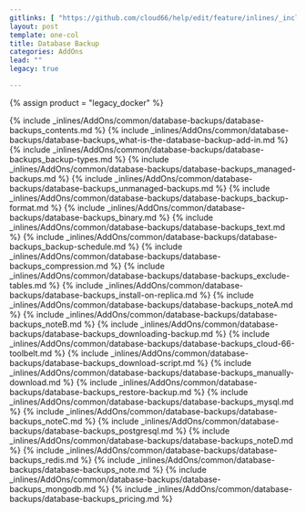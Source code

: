 ```yaml
---
gitlinks: [ "https://github.com/cloud66/help/edit/feature/inlines/_includes/_inlines/AddOns/common/database-backups/database-backups_contents.html", "https://github.com/cloud66/help/edit/feature/inlines/_includes/_inlines/AddOns/common/database-backups/database-backups_what-is-the-database-backup-add-in.html", "https://github.com/cloud66/help/edit/feature/inlines/_includes/_inlines/AddOns/common/database-backups/database-backups_backup-types.html", "https://github.com/cloud66/help/edit/feature/inlines/_includes/_inlines/AddOns/common/database-backups/database-backups_managed-backups.html", "https://github.com/cloud66/help/edit/feature/inlines/_includes/_inlines/AddOns/common/database-backups/database-backups_unmanaged-backups.html", "https://github.com/cloud66/help/edit/feature/inlines/_includes/_inlines/AddOns/common/database-backups/database-backups_backup-format.html", "https://github.com/cloud66/help/edit/feature/inlines/_includes/_inlines/AddOns/common/database-backups/database-backups_binary.html", "https://github.com/cloud66/help/edit/feature/inlines/_includes/_inlines/AddOns/common/database-backups/database-backups_text.html", "https://github.com/cloud66/help/edit/feature/inlines/_includes/_inlines/AddOns/common/database-backups/database-backups_backup-schedule.html", "https://github.com/cloud66/help/edit/feature/inlines/_includes/_inlines/AddOns/common/database-backups/database-backups_compression.html", "https://github.com/cloud66/help/edit/feature/inlines/_includes/_inlines/AddOns/common/database-backups/database-backups_exclude-tables.html", "https://github.com/cloud66/help/edit/feature/inlines/_includes/_inlines/AddOns/common/database-backups/database-backups_install-on-replica.html", "https://github.com/cloud66/help/edit/feature/inlines/_includes/_inlines/AddOns/common/database-backups/database-backups_noteA.html", "https://github.com/cloud66/help/edit/feature/inlines/_includes/_inlines/AddOns/common/database-backups/database-backups_noteB.html", "https://github.com/cloud66/help/edit/feature/inlines/_includes/_inlines/AddOns/common/database-backups/database-backups_downloading-backup.html", "https://github.com/cloud66/help/edit/feature/inlines/_includes/_inlines/AddOns/common/database-backups/database-backups_cloud-66-toolbelt.html", "https://github.com/cloud66/help/edit/feature/inlines/_includes/_inlines/AddOns/common/database-backups/database-backups_download-script.html", "https://github.com/cloud66/help/edit/feature/inlines/_includes/_inlines/AddOns/common/database-backups/database-backups_manually-download.html", "https://github.com/cloud66/help/edit/feature/inlines/_includes/_inlines/AddOns/common/database-backups/database-backups_restore-backup.html", "https://github.com/cloud66/help/edit/feature/inlines/_includes/_inlines/AddOns/common/database-backups/database-backups_mysql.html", "https://github.com/cloud66/help/edit/feature/inlines/_includes/_inlines/AddOns/common/database-backups/database-backups_noteC.html", "https://github.com/cloud66/help/edit/feature/inlines/_includes/_inlines/AddOns/common/database-backups/database-backups_postgresql.html", "https://github.com/cloud66/help/edit/feature/inlines/_includes/_inlines/AddOns/common/database-backups/database-backups_noteD.html", "https://github.com/cloud66/help/edit/feature/inlines/_includes/_inlines/AddOns/common/database-backups/database-backups_redis.html", "https://github.com/cloud66/help/edit/feature/inlines/_includes/_inlines/AddOns/common/database-backups/database-backups_note.html", "https://github.com/cloud66/help/edit/feature/inlines/_includes/_inlines/AddOns/common/database-backups/database-backups_mongodb.html", "https://github.com/cloud66/help/edit/feature/inlines/_includes/_inlines/AddOns/common/database-backups/database-backups_pricing.html" ]
layout: post
template: one-col
title: Database Backup
categories: AddOns
lead: ""
legacy: true

---
```

{% assign product = "legacy_docker" %}

{% include _inlines/AddOns/common/database-backups/database-backups_contents.md %}
{% include _inlines/AddOns/common/database-backups/database-backups_what-is-the-database-backup-add-in.md %}
{% include _inlines/AddOns/common/database-backups/database-backups_backup-types.md %}
{% include _inlines/AddOns/common/database-backups/database-backups_managed-backups.md %}
{% include _inlines/AddOns/common/database-backups/database-backups_unmanaged-backups.md %}
{% include _inlines/AddOns/common/database-backups/database-backups_backup-format.md %}
{% include _inlines/AddOns/common/database-backups/database-backups_binary.md %}
{% include _inlines/AddOns/common/database-backups/database-backups_text.md %}
{% include _inlines/AddOns/common/database-backups/database-backups_backup-schedule.md %}
{% include _inlines/AddOns/common/database-backups/database-backups_compression.md %}
{% include _inlines/AddOns/common/database-backups/database-backups_exclude-tables.md %}
{% include _inlines/AddOns/common/database-backups/database-backups_install-on-replica.md %}
{% include _inlines/AddOns/common/database-backups/database-backups_noteA.md %}
{% include _inlines/AddOns/common/database-backups/database-backups_noteB.md %}
{% include _inlines/AddOns/common/database-backups/database-backups_downloading-backup.md %}
{% include _inlines/AddOns/common/database-backups/database-backups_cloud-66-toolbelt.md %}
{% include _inlines/AddOns/common/database-backups/database-backups_download-script.md %}
{% include _inlines/AddOns/common/database-backups/database-backups_manually-download.md %}
{% include _inlines/AddOns/common/database-backups/database-backups_restore-backup.md %}
{% include _inlines/AddOns/common/database-backups/database-backups_mysql.md %}
{% include _inlines/AddOns/common/database-backups/database-backups_noteC.md %}
{% include _inlines/AddOns/common/database-backups/database-backups_postgresql.md %}
{% include _inlines/AddOns/common/database-backups/database-backups_noteD.md %}
{% include _inlines/AddOns/common/database-backups/database-backups_redis.md %}
{% include _inlines/AddOns/common/database-backups/database-backups_note.md %}
{% include _inlines/AddOns/common/database-backups/database-backups_mongodb.md %}
{% include _inlines/AddOns/common/database-backups/database-backups_pricing.md %}
